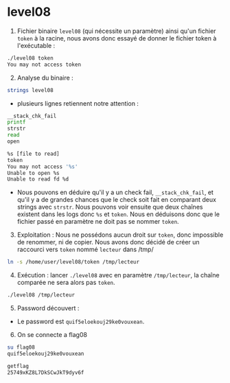 # level08

1) Fichier binaire `level08` (qui nécessite un paramètre) ainsi qu'un fichier `token` à la racine, nous avons donc essayé de donner le fichier token à l'exécutable :

```bash
./level08 token
You may not access token
```

2) Analyse du binaire :

```bash
strings level08
```

- plusieurs lignes retiennent notre attention :

```bash
__stack_chk_fail
printf
strstr
read
open

%s [file to read]
token
You may not access '%s'
Unable to open %s
Unable to read fd %d
```

- Nous pouvons en déduire qu'il y a un check fail, `__stack_chk_fail`, et qu'il y a de grandes chances que le check soit fait en comparant deux strings avec `strstr`. Nous pouvons voir ensuite que deux chaînes existent dans les logs donc `%s` et `token`. Nous en déduisons donc que le fichier passé en paramètre ne doit pas se nommer `token`.


3) Exploitation : Nous ne possédons aucun droit sur `token`, donc impossible de renommer, ni de copier. Nous avons donc décidé de créer un raccourci vers `token` nommé `lecteur` dans /tmp/

```bash
ln -s /home/user/level08/token /tmp/lecteur
```

4) Exécution : lancer `./level08` avec en paramètre `/tmp/lecteur`, la chaîne comparée ne sera alors pas `token`.

```bash
./level08 /tmp/lecteur
```

5) Password découvert :

- Le password est `quif5eloekouj29ke0vouxean`.

6) On se connecte a flag08

```bash
su flag08
quif5eloekouj29ke0vouxean
```

```bash
getflag
25749xKZ8L7DkSCwJkT9dyv6f
```
